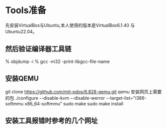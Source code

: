 # Tools准备
先安装VirtualBox与Ubuntu,本人使用的版本是VirtualBox6.1.40 与 Ubuntu22.04。

## 然后验证编译器工具链
% objdump -i
% gcc -m32 -print-libgcc-file-name

## 安装QEMU
git clone https://github.com/mit-pdos/6.828-qemu.git qemu
安装网页上需要的包
./configure --disable-kvm --disable-werror --target-list="i386-softmmu x86_64-softmmu"
sudo make
sudo make install

## 安装工具报错时参考的几个网址

